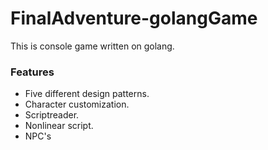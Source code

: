 # FinalAdventure-golangGame
This is console game written on golang.

### Features

- Five different design patterns.
- Character customization.
- Scriptreader.
- Nonlinear script.
- NPC's


